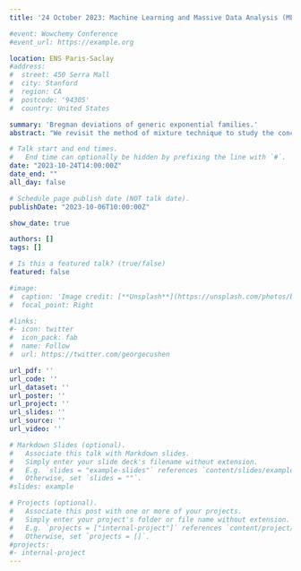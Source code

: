 ```yaml
---
title: '24 October 2023: Machine Learning and Massive Data Analysis (MLMDA) seminar, ENS Paris Saclay, FR'

#event: Wowchemy Conference
#event_url: https://example.org

location: ENS Paris-Saclay
#address:
#  street: 450 Serra Mall
#  city: Stanford
#  region: CA
#  postcode: '94305'
#  country: United States

summary: 'Bregman deviations of generic exponential families.'
abstract: "We revisit the method of mixture technique to study the concentration phenomenon in generic exponential families. Combining the properties of the Bregman divergence associated with log-partition function of the family with the method of mixtures for supermartingales, we establish a generic bound between the parameter of the family and a finite sample estimate of the parameter, expressed in the natural Bregman geometry off the family. Our bound is time-uniform (i.e. robust to random sample sizes) and makes appear a quantity extending the classical information gain to exponential families, which we call the Bregman information gain. For the practitioner, we instantiate this novel bound to several classical families, e.g., Gaussian, Bernoulli, Exponential, Weibull, Pareto, Poisson and Chi-square yielding explicit forms of the confidence sets and the Bregman information gain. We further numerically compare the resulting confidence bounds to state-of-the-art alternatives for time-uniform concentration and show that this novel method yields competitive results. Finally, we highlight the benefit of our concentration bounds on some illustrative applications, such as change point detection."

# Talk start and end times.
#   End time can optionally be hidden by prefixing the line with `#`.
date: "2023-10-24T14:00:00Z"
date_end: ""
all_day: false

# Schedule page publish date (NOT talk date).
publishDate: "2023-10-06T10:00:00Z"

show_date: true

authors: []
tags: []

# Is this a featured talk? (true/false)
featured: false

#image:
#  caption: 'Image credit: [**Unsplash**](https://unsplash.com/photos/bzdhc5b3Bxs)'
#  focal_point: Right

#links:
#- icon: twitter
#  icon_pack: fab
#  name: Follow
#  url: https://twitter.com/georgecushen

url_pdf: ''
url_code: ''
url_dataset: ''
url_poster: ''
url_project: ''
url_slides: ''
url_source: ''
url_video: ''

# Markdown Slides (optional).
#   Associate this talk with Markdown slides.
#   Simply enter your slide deck's filename without extension.
#   E.g. `slides = "example-slides"` references `content/slides/example-slides.md`.
#   Otherwise, set `slides = ""`.
#slides: example

# Projects (optional).
#   Associate this post with one or more of your projects.
#   Simply enter your project's folder or file name without extension.
#   E.g. `projects = ["internal-project"]` references `content/project/deep-learning/index.md`.
#   Otherwise, set `projects = []`.
#projects:
#- internal-project
---
```

